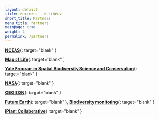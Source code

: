 ```yaml
---
layout: default
title: Partners - EarthEnv
short_title: Partners
menu_title: Partners
mainpage: true
weight: 4
permalink: /partners
---
```


[**NCEAS**](https://www.nceas.ucsb.edu/projects/12504){: target="blank" }  

[**Map of Life**](http://mol.org){: target="blank" }  

[**Yale Program in Spatial Biodiversity Science and Conservation**](http://sbsc.yale.edu){: target="blank" }  

[**NASA**](http://www.nasa.gov/){: target="blank" }  

[**GEO BON**](http://geobon.org/){: target="blank" }  

[**Future Earth**](http://futureearth.org/){: target="blank" }, [**Biodiversity monitoring**](http://biodiversitymonitoring.org/){: target="blank" }  

[**iPlant Collaborative**](http://www.iplantcollaborative.org/){: target="blank" }  
